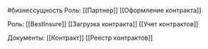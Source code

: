 #бизнессущность 
Роль: [[Партнер]]
[[Оформление контракта]]


Роль: [[BestInsure]]
[[Загрузка контракта]]
[[Учет контрактов]]

Документы:
[[Контракт]]
[[Реестр контрактов]]

